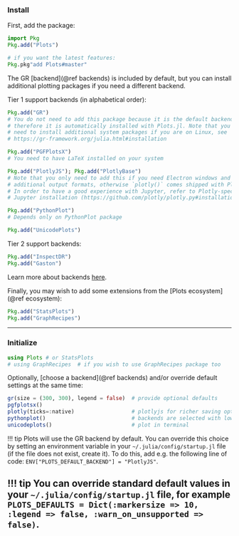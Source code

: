
### Install

First, add the package:

```julia
import Pkg
Pkg.add("Plots")

# if you want the latest features:
Pkg.pkg"add Plots#master"
```

The GR [backend](@ref backends) is included by default, but you can install additional plotting packages if you need a different backend.

Tier 1 support backends (in alphabetical order):
```julia
Pkg.add("GR")
# You do not need to add this package because it is the default backend and
# therefore it is automatically installed with Plots.jl. Note that you might
# need to install additional system packages if you are on Linux, see
# https://gr-framework.org/julia.html#installation

Pkg.add("PGFPlotsX")
# You need to have LaTeX installed on your system

Pkg.add("PlotlyJS"); Pkg.add("PlotlyBase")
# Note that you only need to add this if you need Electron windows and
# additional output formats, otherwise `plotly()` comes shipped with Plots.jl.
# In order to have a good experience with Jupyter, refer to Plotly-specific
# Jupyter installation (https://github.com/plotly/plotly.py#installation)

Pkg.add("PythonPlot")
# Depends only on PythonPlot package

Pkg.add("UnicodePlots")
```

Tier 2 support backends:
```julia
Pkg.add("InspectDR")
Pkg.add("Gaston")
```

Learn more about backends [here](http://docs.juliaplots.org/latest/backends/).

Finally, you may wish to add some extensions from the [Plots ecosystem](@ref ecosystem):

```julia
Pkg.add("StatsPlots")
Pkg.add("GraphRecipes")
```

---

### Initialize

```julia
using Plots # or StatsPlots
# using GraphRecipes  # if you wish to use GraphRecipes package too
```

Optionally, [choose a backend](@ref backends) and/or override default settings at the same time:

```julia
gr(size = (300, 300), legend = false)  # provide optional defaults
pgfplotsx()
plotly(ticks=:native)                  # plotlyjs for richer saving options
pythonplot()                           # backends are selected with lowercase names
unicodeplots()                         # plot in terminal
```

!!! tip
    Plots will use the GR backend by default. You can override this choice by setting an environment variable in your `~/.julia/config/startup.jl` file (if the file does not exist, create it). To do this, add e.g. the following line of code: `ENV["PLOTS_DEFAULT_BACKEND"] = "PlotlyJS"`.

!!! tip
    You can override standard default values in your `~/.julia/config/startup.jl` file, for example `PLOTS_DEFAULTS = Dict(:markersize => 10, :legend => false, :warn_on_unsupported => false)`.
---

